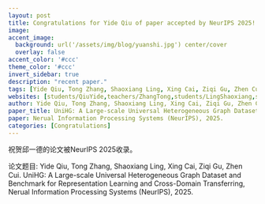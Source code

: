 ```yaml
---
layout: post
title: Congratulations for Yide Qiu of paper accepted by NeurIPS 2025!
image:
accent_image:
  background: url('/assets/img/blog/yuanshi.jpg') center/cover
  overlay: false
accent_color: '#ccc'
theme_color: '#ccc'
invert_sidebar: true
description: "recent paper."
tags: [Yide Qiu, Tong Zhang, Shaoxiang Ling, Xing Cai, Ziqi Gu, Zhen Cui.]
websites: [students/QiuYide,teachers/ZhangTong,students/LingShaoxiang,students/CaiXing,students/GuZiqi,teachers/CuiZhen]
author: Yide Qiu, Tong Zhang, Shaoxiang Ling, Xing Cai, Ziqi Gu, Zhen Cui.
paper_title: UniHG: A Large-scale Universal Heterogeneous Graph Dataset and Benchmark for Representation Learning and Cross-Domain Transferring
paper: Nerual Information Processing Systems (NeurIPS), 2025.
categories: [Congratulations]
---
```


祝贺邱一德的论文被NeurIPS 2025收录。

论文题目: Yide Qiu, Tong Zhang, Shaoxiang Ling, Xing Cai, Ziqi Gu, Zhen Cui. UniHG: A Large-scale Universal Heterogeneous Graph Dataset and Benchmark for Representation Learning and Cross-Domain Transferring,  Nerual Information Processing Systems (NeurIPS), 2025.